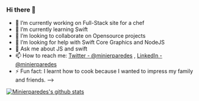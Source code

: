 ### Hi there 👋


- 🔭 I’m currently working on  Full-Stack site for a chef
- 🌱 I’m currently learning  Swift
- 👯 I’m looking to collaborate on Opensource projects 
- 🤔 I’m looking for help with Swift Core Graphics and NodeJS
- 💬 Ask me about JS and swift 
- 📫 How to reach me: [Twitter - @minierparedes](https://twitter.com/minierparedes) , [LinkedIn - @minierparedes](https://www.linkedin.com/in/minierparedes/)
- ⚡ Fun fact: I learnt how to cook because I wanted to impress my family and friends.
-->

[![Minierparedes's github stats](https://github-readme-stats.vercel.app/api?username=minierparedes)](https://github.com/minierparedes/github-readme-stats)
